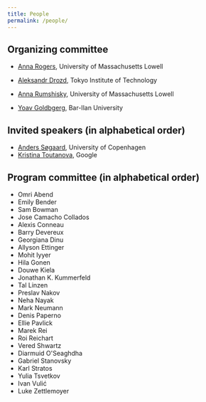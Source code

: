 ```yaml
---
title: People
permalink: /people/
---
```


## Organizing committee

* [Anna Rogers](http://www.cs.uml.edu/~arogers/), University of Massachusetts Lowell

* [Aleksandr Drozd](http://blackbird.pw/), Tokyo Institute of Technology

* [Anna Rumshisky](http://www.cs.uml.edu/~arum/), University of Massachusetts Lowell

* [Yoav Goldbgerg](https://www.cs.bgu.ac.il/~yoavg/uni/), Bar-Ilan University

## Invited speakers (in alphabetical order)

* [Anders Søgaard](https://anderssoegaard.github.io/), University of Copenhagen
* [Kristina Toutanova](http://kristinatoutanova.com/), Google

## Program committee (in alphabetical order)
  
* Omri Abend
* Emily Bender 
* Sam Bowman 
* Jose Camacho Collados 
* Alexis Conneau
* Barry Devereux
* Georgiana Dinu
* Allyson Ettinger 
* Mohit Iyyer 
* Hila Gonen
* Douwe Kiela
* Jonathan K. Kummerfeld
* Tal Linzen
* Preslav Nakov 
* Neha Nayak
* Mark Neumann
* Denis Paperno 
* Ellie Pavlick 
* Marek Rei
* Roi Reichart
* Vered Shwartz
* Diarmuid O'Seaghdha
* Gabriel Stanovsky
* Karl Stratos
* Yulia Tsvetkov
* Ivan Vulić
* Luke Zettlemoyer 

